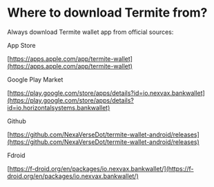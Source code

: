 # Where to download Termite from?

Always download Termite wallet app from official sources:

App Store

[https://apps.apple.com/app/termite-wallet](https://apps.apple.com/app/termite-wallet)

Google Play Market

[https://play.google.com/store/apps/details?id=io.nexvax.bankwallet](https://play.google.com/store/apps/details?id=io.horizontalsystems.bankwallet)

Github

[https://github.com/NexaVerseDot/termite-wallet-android/releases](https://github.com/NexaVerseDot/termite-wallet-android/releases)

Fdroid

[https://f-droid.org/en/packages/io.nexvax.bankwallet/](https://f-droid.org/en/packages/io.nexvax.bankwallet/)